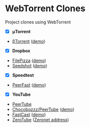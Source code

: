 # WebTorrent Clones
Project clones using WebTorrent

- [x] **μTorrent**
- [βTorrent](https://github.com/DiegoRBaquero/BTorrent) ([demo](https://btorrent.xyz))
- [x] **Dropbox**
- [FilePizza](https://github.com/kern/filepizza) ([demo](https://file.pizza/))
- [Seedshot](https://github.com/twobucks/seedshot) ([demo](http://seedshot.io/))
- [x] **Speedtest**
- [PeerFast](https://github.com/DiegoRBaquero/PeerFast) ([demo](https://diegorbaquero.github.io/PeerFast/))
- [x] **YouTube**
- [PeerTube](https://peertube.btorrent.xyz)
- [Chocobozzz/PeerTube](https://github.com/Chocobozzz/PeerTube) ([demo](http://peertube.cpy.re/))
- [FastCast](https://github.com/fastcast/fastcast) ([demo](http://fastcast.nz/))
- [ZeroTube](https://github.com/rllola/zeroTube) ([Zeronet address](http://127.0.0.1:43110/1FUQPLXHimgCvYHH7v3bJXspJ7bMBUXcEb))
